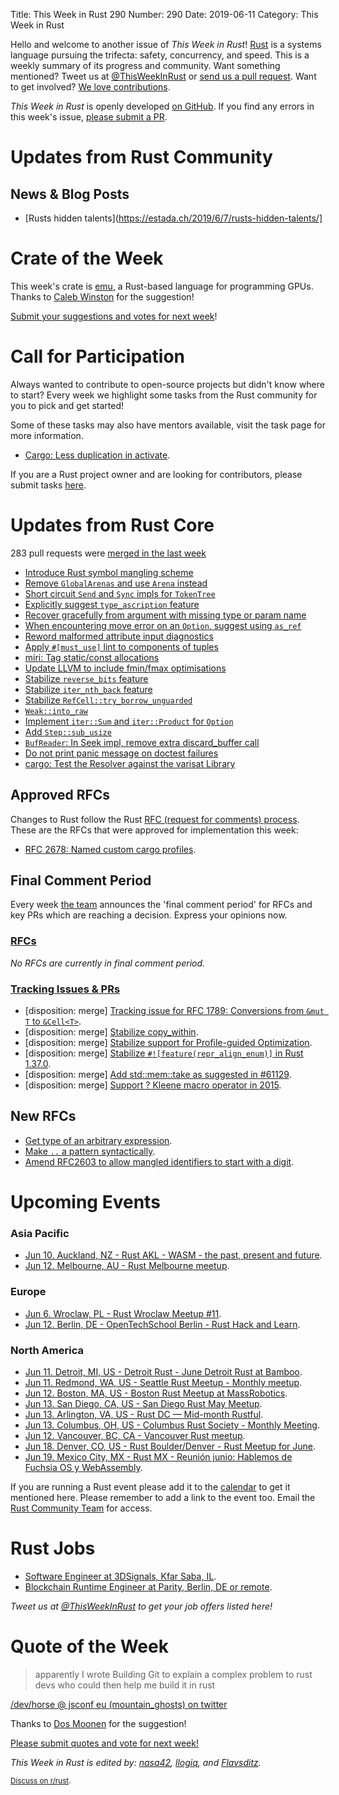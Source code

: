 Title: This Week in Rust 290
Number: 290
Date: 2019-06-11
Category: This Week in Rust

Hello and welcome to another issue of *This Week in Rust*!
[Rust](http://rust-lang.org) is a systems language pursuing the trifecta: safety, concurrency, and speed.
This is a weekly summary of its progress and community.
Want something mentioned? Tweet us at [@ThisWeekInRust](https://twitter.com/ThisWeekInRust) or [send us a pull request](https://github.com/cmr/this-week-in-rust).
Want to get involved? [We love contributions](https://github.com/rust-lang/rust/blob/master/CONTRIBUTING.md).

*This Week in Rust* is openly developed [on GitHub](https://github.com/cmr/this-week-in-rust).
If you find any errors in this week's issue, [please submit a PR](https://github.com/cmr/this-week-in-rust/pulls).

# Updates from Rust Community

## News & Blog Posts

* [Rusts hidden talents](https://estada.ch/2019/6/7/rusts-hidden-talents/]

# Crate of the Week

This week's crate is [emu](https://github.com/calebwin/emu), a Rust-based language for programming GPUs. Thanks to [Caleb Winston](https://users.rust-lang.org/t/crate-of-the-week/2704/561) for the suggestion!

[Submit your suggestions and votes for next week][submit_crate]!

[submit_crate]: https://users.rust-lang.org/t/crate-of-the-week/2704

# Call for Participation

Always wanted to contribute to open-source projects but didn't know where to start?
Every week we highlight some tasks from the Rust community for you to pick and get started!

Some of these tasks may also have mentors available, visit the task page for more information.

* [Cargo: Less duplication in activate](https://github.com/rust-lang/cargo/pull/6967#issuecomment-497764185).

If you are a Rust project owner and are looking for contributors, please submit tasks [here][guidelines].

[guidelines]: https://users.rust-lang.org/t/twir-call-for-participation/4821

# Updates from Rust Core

283 pull requests were [merged in the last week][merged]

[merged]: https://github.com/search?q=is%3Apr+org%3Arust-lang+is%3Amerged+merged%3A2019-05-27..2019-06-03

* [Introduce Rust symbol mangling scheme](https://github.com/rust-lang/rust/pull/57967)
* [Remove `GlobalArenas` and use `Arena` instead](https://github.com/rust-lang/rust/pull/61389)
* [Short circuit `Send` and `Sync` impls for `TokenTree`](https://github.com/rust-lang/rust/pull/60967)
* [Explicitly suggest `type_ascription` feature](https://github.com/rust-lang/rust/pull/61374)
* [Recover gracefully from argument with missing type or param name](https://github.com/rust-lang/rust/pull/61331)
* [When encountering move error on an `Option`, suggest using `as_ref`](https://github.com/rust-lang/rust/pull/61147)
* [Reword malformed attribute input diagnostics](https://github.com/rust-lang/rust/pull/61140)
* [Apply `#[must_use]` lint to components of tuples](https://github.com/rust-lang/rust/pull/61100)
* [miri: Tag static/const allocations](https://github.com/rust-lang/miri/pull/748)
* [Update LLVM to include fmin/fmax optimisations](https://github.com/rust-lang/rust/pull/61384)
* [Stabilize `reverse_bits` feature](https://github.com/rust-lang/rust/pull/61364)
* [Stabilize `iter_nth_back` feature](https://github.com/rust-lang/rust/pull/61363)
* [Stabilize `RefCell::try_borrow_unguarded`](https://github.com/rust-lang/rust/pull/60850)
* [`Weak::into_raw`](https://github.com/rust-lang/rust/pull/60766)
* [Implement `iter::Sum` and `iter::Product` for `Option`](https://github.com/rust-lang/rust/pull/58975)
* [Add `Step::sub_usize`](https://github.com/rust-lang/rust/pull/60542)
* [`BufReader`: In Seek impl, remove extra discard_buffer call](https://github.com/rust-lang/rust/pull/61157)
* [Do not print panic message on doctest failures](https://github.com/rust-lang/rust/pull/60549)
* [cargo: Test the Resolver against the varisat Library](https://github.com/rust-lang/cargo/pull/6980)

## Approved RFCs

Changes to Rust follow the Rust [RFC (request for comments)
process](https://github.com/rust-lang/rfcs#rust-rfcs). These
are the RFCs that were approved for implementation this week:

* [RFC 2678: Named custom cargo profiles](https://github.com/rust-lang/rfcs/pull/2678).

## Final Comment Period

Every week [the team](https://www.rust-lang.org/team.html) announces the
'final comment period' for RFCs and key PRs which are reaching a
decision. Express your opinions now.

### [RFCs](https://github.com/rust-lang/rfcs/labels/final-comment-period)

*No RFCs are currently in final comment period.*

### [Tracking Issues & PRs](https://github.com/rust-lang/rust/labels/final-comment-period)

* [disposition: merge] [Tracking issue for RFC 1789: Conversions from `&mut T` to `&Cell<T>`](https://github.com/rust-lang/rust/issues/43038).
* [disposition: merge] [Stabilize copy_within](https://github.com/rust-lang/rust/pull/61398).
* [disposition: merge] [Stabilize support for Profile-guided Optimization](https://github.com/rust-lang/rust/pull/61268).
* [disposition: merge] [Stabilize `#![feature(repr_align_enum)]` in Rust 1.37.0](https://github.com/rust-lang/rust/pull/61229).
* [disposition: merge] [Add std::mem::take as suggested in #61129](https://github.com/rust-lang/rust/pull/61130).
* [disposition: merge] [Support ? Kleene macro operator in 2015](https://github.com/rust-lang/rust/pull/60932).

## New RFCs

* [Get type of an arbitrary expression](https://github.com/rust-lang/rfcs/pull/2706).
* [Make `..` a pattern syntactically](https://github.com/rust-lang/rfcs/pull/2707).
* [Amend RFC2603 to allow mangled identifiers to start with a digit](https://github.com/rust-lang/rfcs/pull/2705).

# Upcoming Events

### Asia Pacific

* [Jun 10. Auckland, NZ - Rust AKL - WASM - the past, present and future](https://www.meetup.com/rust-akl/events/259480660/).
* [Jun 12. Melbourne, AU - Rust Melbourne meetup](https://www.meetup.com/Rust-Melbourne/events/261628621/).

### Europe

* [Jun  6. Wroclaw, PL - Rust Wroclaw Meetup #11](https://www.meetup.com/Rust-Wroclaw/events/261283360/).
* [Jun 12. Berlin, DE - OpenTechSchool Berlin - Rust Hack and Learn](https://www.meetup.com/opentechschool-berlin/events/gkkttqyzjbqb/).

### North America

* [Jun 11. Detroit, MI, US - Detroit Rust - June Detroit Rust at Bamboo](https://www.meetup.com/rust-detroit/events/244855856/).
* [Jun 11. Redmond, WA, US - Seattle Rust Meetup - Monthly meetup](https://www.meetup.com/Seattle-Rust-Meetup/events/nzfspqyzjbpb/).
* [Jun 12. Boston, MA, US - Boston Rust Meetup at MassRobotics](https://www.meetup.com/BostonRust/events/260834642/).
* [Jun 13. San Diego, CA, US - San Diego Rust May Meetup](https://www.meetup.com/San-Diego-Rust/events/261595821/).
* [Jun 13. Arlington, VA, US - Rust DC — Mid-month Rustful](https://www.meetup.com/RustDC/events/261239650).
* [Jun 13. Columbus, OH, US - Columbus Rust Society - Monthly Meeting](https://www.meetup.com/columbus-rs/events/dbcfrpyzjbrb/).
* [Jun 12. Vancouver, BC, CA - Vancouver Rust meetup](https://www.meetup.com/Vancouver-Rust/events/fzqqwqyzjbqb/).
* [Jun 18. Denver, CO, US - Rust Boulder/Denver - Rust Meetup for June](https://www.meetup.com/Rust-Boulder-Denver/events/259124426/).
* [Jun 19. Mexico City, MX - Rust MX - Reunión junio: Hablemos de Fuchsia OS y WebAssembly](https://www.meetup.com/Rust-MX/events/261739565/).

If you are running a Rust event please add it to the [calendar] to get
it mentioned here. Please remember to add a link to the event too.
Email the [Rust Community Team][community] for access.

[calendar]: https://www.google.com/calendar/embed?src=apd9vmbc22egenmtu5l6c5jbfc%40group.calendar.google.com
[community]: mailto:community-team@rust-lang.org

# Rust Jobs

* [Software Engineer at 3DSignals, Kfar Saba, IL](https://3dsig.com/positions/software-engineer/).
* [Blockchain Runtime Engineer at Parity, Berlin, DE or remote](https://www.parity.io/jobs/#berlin-blockchain-runtime-engineer).

*Tweet us at [@ThisWeekInRust](https://twitter.com/ThisWeekInRust) to get your job offers listed here!*

# Quote of the Week

> apparently I wrote Building Git to explain a complex problem to rust devs who could then help me build it in rust

[/dev/horse @ jsconf eu (mountain_ghosts) on twitter](https://twitter.com/mountain_ghosts/status/1134739348593827841)

Thanks to [Dos Moonen](https://users.rust-lang.org/t/twir-quote-of-the-week/328/656) for the suggestion!

[Please submit quotes and vote for next week!](https://users.rust-lang.org/t/twir-quote-of-the-week/328)

*This Week in Rust is edited by: [nasa42](https://github.com/nasa42), [llogiq](https://github.com/llogiq), and [Flavsditz](https://github.com/Flavsditz).*

<small>[Discuss on r/rust]().</small>
